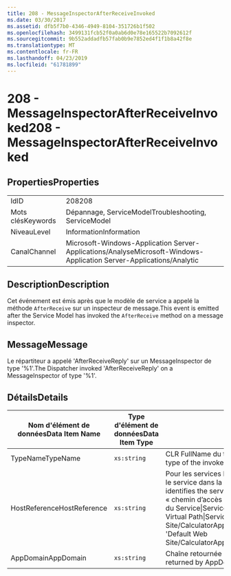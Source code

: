 ```yaml
---
title: 208 - MessageInspectorAfterReceiveInvoked
ms.date: 03/30/2017
ms.assetid: dfb5f7b0-4346-4949-8104-351726b1f502
ms.openlocfilehash: 3499131fcb52f0a0ab6d0e78e165522b7092612f
ms.sourcegitcommit: 9b552addadfb57fab0b9e7852ed4f1f1b8a42f8e
ms.translationtype: MT
ms.contentlocale: fr-FR
ms.lasthandoff: 04/23/2019
ms.locfileid: "61781899"
---
```

# <a name="208---messageinspectorafterreceiveinvoked"></a><span data-ttu-id="0747e-102">208 - MessageInspectorAfterReceiveInvoked</span><span class="sxs-lookup"><span data-stu-id="0747e-102">208 - MessageInspectorAfterReceiveInvoked</span></span>
## <a name="properties"></a><span data-ttu-id="0747e-103">Properties</span><span class="sxs-lookup"><span data-stu-id="0747e-103">Properties</span></span>  
  
|||  
|-|-|  
|<span data-ttu-id="0747e-104">Id</span><span class="sxs-lookup"><span data-stu-id="0747e-104">ID</span></span>|<span data-ttu-id="0747e-105">208</span><span class="sxs-lookup"><span data-stu-id="0747e-105">208</span></span>|  
|<span data-ttu-id="0747e-106">Mots clés</span><span class="sxs-lookup"><span data-stu-id="0747e-106">Keywords</span></span>|<span data-ttu-id="0747e-107">Dépannage, ServiceModel</span><span class="sxs-lookup"><span data-stu-id="0747e-107">Troubleshooting, ServiceModel</span></span>|  
|<span data-ttu-id="0747e-108">Niveau</span><span class="sxs-lookup"><span data-stu-id="0747e-108">Level</span></span>|<span data-ttu-id="0747e-109">Information</span><span class="sxs-lookup"><span data-stu-id="0747e-109">Information</span></span>|  
|<span data-ttu-id="0747e-110">Canal</span><span class="sxs-lookup"><span data-stu-id="0747e-110">Channel</span></span>|<span data-ttu-id="0747e-111">Microsoft-Windows-Application Server-Applications/Analyse</span><span class="sxs-lookup"><span data-stu-id="0747e-111">Microsoft-Windows-Application Server-Applications/Analytic</span></span>|  
  
## <a name="description"></a><span data-ttu-id="0747e-112">Description</span><span class="sxs-lookup"><span data-stu-id="0747e-112">Description</span></span>  
 <span data-ttu-id="0747e-113">Cet événement est émis après que le modèle de service a appelé la méthode `AfterReceive` sur un inspecteur de message.</span><span class="sxs-lookup"><span data-stu-id="0747e-113">This event is emitted after the Service Model has invoked the `AfterReceive` method on a message inspector.</span></span>  
  
## <a name="message"></a><span data-ttu-id="0747e-114">Message</span><span class="sxs-lookup"><span data-stu-id="0747e-114">Message</span></span>  
 <span data-ttu-id="0747e-115">Le répartiteur a appelé 'AfterReceiveReply' sur un MessageInspector de type '%1'.</span><span class="sxs-lookup"><span data-stu-id="0747e-115">The Dispatcher invoked 'AfterReceiveReply' on a MessageInspector of type '%1'.</span></span>  
  
## <a name="details"></a><span data-ttu-id="0747e-116">Détails</span><span class="sxs-lookup"><span data-stu-id="0747e-116">Details</span></span>  
  
|<span data-ttu-id="0747e-117">Nom d'élément de données</span><span class="sxs-lookup"><span data-stu-id="0747e-117">Data Item Name</span></span>|<span data-ttu-id="0747e-118">Type d'élément de données</span><span class="sxs-lookup"><span data-stu-id="0747e-118">Data Item Type</span></span>|<span data-ttu-id="0747e-119">Description</span><span class="sxs-lookup"><span data-stu-id="0747e-119">Description</span></span>|  
|--------------------|--------------------|-----------------|  
|<span data-ttu-id="0747e-120">TypeName</span><span class="sxs-lookup"><span data-stu-id="0747e-120">TypeName</span></span>|`xs:string`|<span data-ttu-id="0747e-121">CLR FullName du type de `MessageInspector` appelé.</span><span class="sxs-lookup"><span data-stu-id="0747e-121">The CLR FullName of the type of the invoked `MessageInspector`.</span></span>|  
|<span data-ttu-id="0747e-122">HostReference</span><span class="sxs-lookup"><span data-stu-id="0747e-122">HostReference</span></span>|`xs:string`|<span data-ttu-id="0747e-123">Pour les services hébergés par le Web, ce champ identifie de manière unique le service dans la hiérarchie Web.</span><span class="sxs-lookup"><span data-stu-id="0747e-123">For Web-hosted services, this field uniquely identifies the service in the Web hierarchy.</span></span> <span data-ttu-id="0747e-124">Son format est défini en tant que « chemin d’accès virtuel de Site Web nom Application&#124;chemin d’accès virtuel du Service&#124;ServiceName'.</span><span class="sxs-lookup"><span data-stu-id="0747e-124">Its format is defined as 'Web Site Name Application Virtual Path&#124;Service Virtual Path&#124;ServiceName'.</span></span> <span data-ttu-id="0747e-125">Exemple : « Default Web Site/CalculatorApplication&#124;/CalculatorService.svc&#124;CalculatorService ».</span><span class="sxs-lookup"><span data-stu-id="0747e-125">Example: 'Default Web Site/CalculatorApplication&#124;/CalculatorService.svc&#124;CalculatorService'.</span></span>|  
|<span data-ttu-id="0747e-126">AppDomain</span><span class="sxs-lookup"><span data-stu-id="0747e-126">AppDomain</span></span>|`xs:string`|<span data-ttu-id="0747e-127">Chaîne retournée par AppDomain.CurrentDomain.FriendlyName.</span><span class="sxs-lookup"><span data-stu-id="0747e-127">The string returned by AppDomain.CurrentDomain.FriendlyName.</span></span>|
